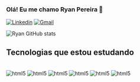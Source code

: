 ### Olá! Eu me chamo Ryan Pereira 👋

[![Linkedin](https://img.shields.io/badge/LinkedIn-0077B5?style=for-the-badge&logo=linkedin&logoColor=white)](https://www.linkedin.com/in/ryan-pereira-25766a208)
[![Gmail](https://img.shields.io/badge/Gmail-D14836?style=for-the-badge&logo=gmail&logoColor=white)]("ryan.pereira19064@gmail.com")


![Ryan GitHub stats](https://github-readme-stats.vercel.app/api?username=RyanPereiraV&show_icons=true&theme=dark)

## Tecnologias que estou estudando
<div style = "display: inline_block"><br/>
   <img align="center" alt="html5" src="https://img.shields.io/badge/C-00599C?style=for-the-badge&logo=c&logoColor=white" />
   <img align="center" alt="html5" src="https://img.shields.io/badge/C%23-239120?style=for-the-badge&logo=c-sharp&logoColor=white" />
   <img align="center" alt="html5" src="https://img.shields.io/badge/Unity-100000?style=for-the-badge&logo=unity&logoColor=white" />
   <img align="center" alt="html5" src="https://img.shields.io/badge/HTML5-E34F26?style=for-the-badge&logo=html5&logoColor=white" /> 
   <img align="center" alt="html5" src="https://img.shields.io/badge/CSS3-1572B6?style=for-the-badge&logo=css3&logoColor=white" />
   <img align="center" alt="html5" src= "https://img.shields.io/badge/Java-ED8B00?style=for-the-badge&logo=openjdk&logoColor=whit" />
 <div/>
 
 
